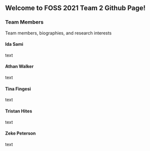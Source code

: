 ## Welcome to FOSS 2021 Team 2 Github Page!

### Team Members
Team members, biographies, and research interests

#### Ida Sami
text

#### Athan Walker
text

#### Tina Fingesi
text

#### Tristan Hites
text

#### Zeke Peterson
text

